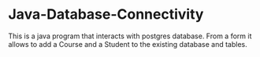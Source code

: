 # Java-Database-Connectivity


This is a java program that interacts with postgres database. From a form it allows to add a Course and a Student to the existing database and tables.

